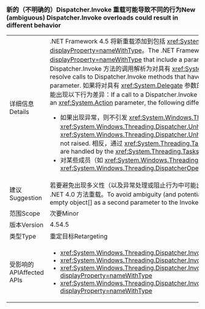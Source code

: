 ### <a name="new-ambiguous-dispatcherinvoke-overloads-could-result-in-different-behavior"></a><span data-ttu-id="ea6e8-101">新的（不明确的）Dispatcher.Invoke 重载可能导致不同的行为</span><span class="sxs-lookup"><span data-stu-id="ea6e8-101">New (ambiguous) Dispatcher.Invoke overloads could result in different behavior</span></span>

|   |   |
|---|---|
|<span data-ttu-id="ea6e8-102">详细信息</span><span class="sxs-lookup"><span data-stu-id="ea6e8-102">Details</span></span>|<span data-ttu-id="ea6e8-103">.NET Framework 4.5 将新重载添加到包括 <xref:System.Action> 类型参数的 <xref:System.Windows.Threading.Dispatcher.Invoke%2A?displayProperty=nameWithType>。</span><span class="sxs-lookup"><span data-stu-id="ea6e8-103">The .NET Framework 4.5 adds new overloads to <xref:System.Windows.Threading.Dispatcher.Invoke%2A?displayProperty=nameWithType> that include a parameter of type <xref:System.Action>.</span></span> <span data-ttu-id="ea6e8-104">在重新编译现有代码时，编译器可能将对具有 <xref:System.Delegate> 参数的 Dispatcher.Invoke 方法的调用解析为对具有 <xref:System.Action> 参数的 Dispatcher.Invoke 方法的调用。</span><span class="sxs-lookup"><span data-stu-id="ea6e8-104">When existing code is recompiled, compilers may resolve calls to Dispatcher.Invoke methods that have a <xref:System.Delegate> parameter as calls to Dispatcher.Invoke methods with an <xref:System.Action> parameter.</span></span> <span data-ttu-id="ea6e8-105">如果将对具有 <xref:System.Delegate> 参数的 Dispatcher.Invoke 重载的调用解析为对具有 <xref:System.Action> 参数的 Dispatcher.Invoke 重载的调用，可能出现以下行为差异：</span><span class="sxs-lookup"><span data-stu-id="ea6e8-105">If a call to a Dispatcher.Invoke overload with a  <xref:System.Delegate> parameter is resolved as a call to a Dispatcher.Invoke overload with an <xref:System.Action> parameter, the following differences in behavior may occur:</span></span><ul><li><span data-ttu-id="ea6e8-106">如果出现异常，则不引发 <xref:System.Windows.Threading.Dispatcher.UnhandledExceptionFilter> 和 <xref:System.Windows.Threading.Dispatcher.UnhandledException> 事件。</span><span class="sxs-lookup"><span data-stu-id="ea6e8-106">If an exception occurs, the <xref:System.Windows.Threading.Dispatcher.UnhandledExceptionFilter> and <xref:System.Windows.Threading.Dispatcher.UnhandledException> events are not raised.</span></span> <span data-ttu-id="ea6e8-107">相反，通过 <xref:System.Threading.Tasks.TaskScheduler.UnobservedTaskException?displayProperty=name> 事件处理异常。</span><span class="sxs-lookup"><span data-stu-id="ea6e8-107">Instead, exceptions are handled by the <xref:System.Threading.Tasks.TaskScheduler.UnobservedTaskException?displayProperty=name> event.</span></span></li><li><span data-ttu-id="ea6e8-108">对某些成员（如 <xref:System.Windows.Threading.DispatcherOperation.Result>）的调用会受阻，直到操作完成。</span><span class="sxs-lookup"><span data-stu-id="ea6e8-108">Calls to some members, such as <xref:System.Windows.Threading.DispatcherOperation.Result>, block until the operation has completed.</span></span></li></ul>|
|<span data-ttu-id="ea6e8-109">建议</span><span class="sxs-lookup"><span data-stu-id="ea6e8-109">Suggestion</span></span>|<span data-ttu-id="ea6e8-110">若要避免出现多义性（以及异常处理或阻止行为中可能出现的差异），调用 Dispatcher.Invoke 的代码可传递空 object[] 作为 Invoke 调用的第二个参数，确保解析为 .NET 4.0 方法重载。</span><span class="sxs-lookup"><span data-stu-id="ea6e8-110">To avoid ambiguity (and potential differences in exception handling or blocking behaviors), code calling Dispatcher.Invoke can pass an empty object[] as a second parameter to the Invoke call to be sure of resolving to the .NET 4.0 method overload.</span></span>|
|<span data-ttu-id="ea6e8-111">范围</span><span class="sxs-lookup"><span data-stu-id="ea6e8-111">Scope</span></span>|<span data-ttu-id="ea6e8-112">次要</span><span class="sxs-lookup"><span data-stu-id="ea6e8-112">Minor</span></span>|
|<span data-ttu-id="ea6e8-113">版本</span><span class="sxs-lookup"><span data-stu-id="ea6e8-113">Version</span></span>|<span data-ttu-id="ea6e8-114">4.5</span><span class="sxs-lookup"><span data-stu-id="ea6e8-114">4.5</span></span>|
|<span data-ttu-id="ea6e8-115">类型</span><span class="sxs-lookup"><span data-stu-id="ea6e8-115">Type</span></span>|<span data-ttu-id="ea6e8-116">重定目标</span><span class="sxs-lookup"><span data-stu-id="ea6e8-116">Retargeting</span></span>|
|<span data-ttu-id="ea6e8-117">受影响的 API</span><span class="sxs-lookup"><span data-stu-id="ea6e8-117">Affected APIs</span></span>|<ul><li><xref:System.Windows.Threading.Dispatcher.Invoke(System.Delegate,System.Object[])?displayProperty=nameWithType></li><li><xref:System.Windows.Threading.Dispatcher.Invoke(System.Delegate,System.TimeSpan,System.Object[])?displayProperty=nameWithType></li><li><xref:System.Windows.Threading.Dispatcher.Invoke(System.Delegate,System.TimeSpan,System.Windows.Threading.DispatcherPriority,System.Object[])?displayProperty=nameWithType></li><li><xref:System.Windows.Threading.Dispatcher.Invoke(System.Delegate,System.Windows.Threading.DispatcherPriority,System.Object[])?displayProperty=nameWithType></li></ul>|

